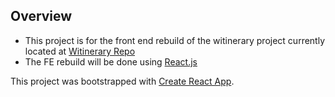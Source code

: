 ## Overview
- This project is for the front end rebuild of the witinerary project currently located at [Witinerary Repo](https://github.com/waterswv/witinerary)
- The FE rebuild will be done using [React.js](https://reactjs.org)






This project was bootstrapped with [Create React App](https://github.com/facebookincubator/create-react-app).
